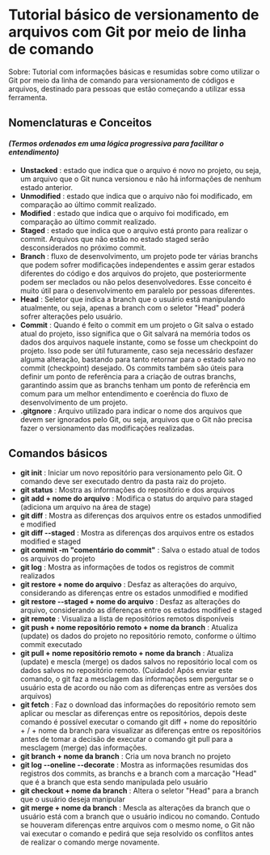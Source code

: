 # Tutorial básico de versionamento de arquivos com Git por meio de linha de comando

Sobre: Tutorial com informações básicas e resumidas sobre como utilizar o Git por meio da linha de comando para versionamento de códigos e arquivos, destinado para pessoas que estão começando a utilizar essa ferramenta.

## Nomenclaturas e Conceitos 
#### *(Termos ordenados em uma lógica progressiva para facilitar o entendimento)*

- **Unstacked** : estado que indica que o arquivo é novo no projeto, ou seja, um arquivo que o Git nunca versionou e não há informações de nenhum estado anterior.
- **Unmodified** : estado que indica que o arquivo não foi modificado, em comparação ao último commit realizado.
- **Modified** : estado que indica que o arquivo foi modificado, em comparação ao último commit realizado.
- **Staged** : estado que indica que o arquivo está pronto para realizar o commit. Arquivos que não estão no estado staged serão desconsiderados no próximo commit.
- **Branch** : fluxo de desenvolvimento, um projeto pode ter várias branchs que podem sofrer modificações independentes e assim gerar estados diferentes do código e dos arquivos do projeto, que posteriormente podem ser meclados ou não pelos desenvolvedores. Esse conceito é muito útil para o desenvolvimento em paralelo por pessoas diferentes.
- **Head** : Seletor que indica a branch que o usuário está manipulando atualmente, ou seja, apenas a branch com o seletor "Head" poderá sofrer alterações pelo usuário.
- **Commit** : Quando é feito o commit em um projeto o Git salva o estado atual do projeto, isso significa que o Git salvará na memória todos os dados dos arquivos naquele instante, como se fosse um checkpoint do projeto. Isso pode ser útil futuramente, caso seja necessário desfazer alguma alteração, bastando para tanto retornar para o estado salvo no commit (checkpoint) desejado. Os commits também são úteis para definir um ponto de referência para a criação de outras branchs, garantindo assim que as branchs tenham um ponto de referência em comum para um melhor entendimento e coerência do fluxo de desenvolvimento de um projeto. 
- **.gitgnore** : Arquivo utilizado para indicar o nome dos arquivos que devem ser ignorados pelo Git, ou seja, arquivos que o Git não precisa fazer o versionamento das modificações realizadas.

## Comandos básicos

- **git init** : Iniciar um novo repositório para versionamento pelo Git. O comando deve ser executado dentro da pasta raiz do projeto.
- **git status** : Mostra as informações do repositório e dos arquivos
- **git add + nome do arquivo** : Modifica o status do arquivo para staged (adiciona um arquivo na área de stage) 
- **git diff** : Mostra as diferenças dos arquivos entre os estados unmodified e modified
- **git diff --staged** : Mostra as diferenças dos arquivos entre os estados modified e staged
- **git commit -m "comentário do commit"** : Salva o estado atual de todos os arquivos do projeto 
- **git log** : Mostra as informações de todos os registros de commit realizados
- **git restore + nome do arquivo** : Desfaz as alterações do arquivo, considerando as diferenças entre os estados unmodified e modified
- **git restore --staged + nome do arquivo** : Desfaz as alterações do arquivo, considerando as diferenças entre os estados modified e staged
- **git remote** : Visualiza a lista de repositórios remotos disponíveis
- **git push + nome repositório remoto + nome da branch** : Atualiza (update) os dados do projeto no repositório remoto, conforme o último commit executado
- **git pull + nome repositório remoto + nome da branch** : Atualiza (update) e mescla (merge) os dados salvos no repositório local com os dados salvos no repositório remoto. (Cuidado! Após enviar este comando, o git faz a mesclagem das informações sem perguntar se o usuário esta de acordo ou não com as diferenças entre as versões dos arquivos)
- **git fetch** : Faz o download das informações do repositório remoto sem aplicar ou mesclar as diferenças entre os repositórios, depois deste comando é possível executar o comando git diff + nome do repositório + / + nome da branch para visualizar as diferenças entre os repositórios antes de tomar a decisão de executar o comando git pull para a mesclagem (merge) das informações.
- **git branch + nome da branch** : Cria um nova branch no projeto
- **git log --oneline --decorate** : Mostra as informações resumidas dos registros dos commits, as branchs e a branch com a marcação "Head" que é a branch que esta sendo manipulada pelo usuário
- **git checkout + nome da branch** : Altera o seletor "Head" para a branch que o usuário deseja manipular
- **git merge + nome da branch** : Mescla as alterações da branch que o usuário está com a branch que o usuário indicou no comando. Contudo se houveram diferenças entre arquivos com o mesmo nome, o Git não vai executar o comando e pedirá que seja resolvido os conflitos antes de realizar o comando merge novamente. 
    

